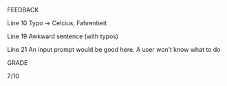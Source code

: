 FEEDBACK

Line 10 Typo -> Celcius, Fahrenheit

Line 19 Awkward sentence (with typos)

Line 21 An input prompt would be good here. A user won’t know what to do

GRADE 

7/10
